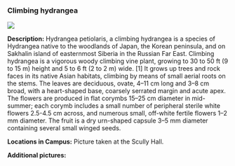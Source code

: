 ### Climbing hydrangea

![](http://www.astro.princeton.edu/~ruixu/fig/Climbing_hydrangea.jpg)

**Description:** Hydrangea petiolaris, a climbing hydrangea is a species of Hydrangea native to the woodlands of Japan, the Korean peninsula, and on Sakhalin island of easternmost Siberia in the Russian Far East.  Climbing hydrangea is a vigorous woody climbing vine plant, growing to 30 to 50 ft (9 to 15 m) height and 5 to 6 ft (2 to 2 m) wide. [1] It grows up trees and rock faces in its native Asian habitats, climbing by means of small aerial roots on the stems. The leaves are deciduous, ovate, 4–11 cm long and 3–8 cm broad, with a heart-shaped base, coarsely serrated margin and acute apex. The flowers are produced in flat corymbs 15–25 cm diameter in mid-summer; each corymb includes a small number of peripheral sterile white flowers 2.5-4.5 cm across, and numerous small, off-white fertile flowers 1–2 mm diameter. The fruit is a dry urn-shaped capsule 3–5 mm diameter containing several small winged seeds.

**Locations in Campus:** Picture taken at the Scully Hall.

**Additional pictures:**
